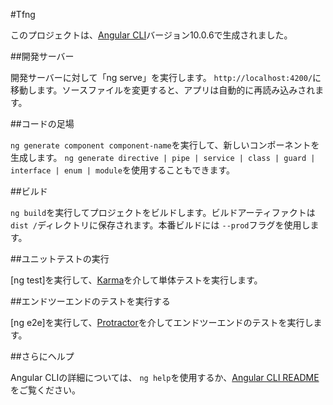 #Tfng

このプロジェクトは、[Angular CLI](https://github.com/angular/angular-cli)バージョン10.0.6で生成されました。

##開発サーバー

開発サーバーに対して「ng serve」を実行します。 `http://localhost:4200/`に移動します。ソースファイルを変更すると、アプリは自動的に再読み込みされます。

##コードの足場

`ng generate component component-name`を実行して、新しいコンポーネントを生成します。 `ng generate directive | pipe | service | class | guard | interface | enum | module`を使用することもできます。

##ビルド

`ng build`を実行してプロジェクトをビルドします。ビルドアーティファクトは `dist /`ディレクトリに保存されます。本番ビルドには `--prod`フラグを使用します。

##ユニットテストの実行

[ng test]を実行して、[Karma](https://karma-runner.github.io)を介して単体テストを実行します。

##エンドツーエンドのテストを実行する

[ng e2e]を実行して、[Protractor](http://www.protractortest.org/)を介してエンドツーエンドのテストを実行します。

##さらにヘルプ

Angular CLIの詳細については、 `ng help`を使用するか、[Angular CLI README](https://github.com/angular/angular-cli/blob/master/README.md)をご覧ください。
